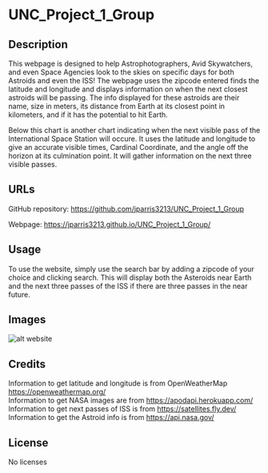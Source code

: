 # UNC_Project_1_Group

## Description

This webpage is designed to help Astrophotographers, Avid Skywatchers, and even Space Agencies look to the skies on specific days for both Astroids and even the ISS! The webpage uses the zipcode entered finds the latitude and longitude and displays information on when the next closest astroids will be passing. The info displayed for these astroids are their name, size in meters, its distance from Earth at its closest point in kilometers, and if it has the potential to hit Earth.  

Below this chart is another chart indicating when the next visible pass of the International Space Station will occure. It uses the latitude and longitude to give an accurate visible times, Cardinal Coordinate, and the angle off the horizon at its culmination point. It will gather information on the next three visible passes.

## URLs

GitHub repository: https://github.com/jparris3213/UNC_Project_1_Group

Webpage: https://jparris3213.github.io/UNC_Project_1_Group/

## Usage

To use the website, simply use the search bar by adding a zipcode of your choice and clicking search. This will display both the Asteroids near Earth and the next three passes of the ISS if there are three passes in the near future.

## Images

![alt website](./)

## Credits

Information to get latitude and longitude is from OpenWeatherMap https://openweathermap.org/  
Information to get NASA images are from https://apodapi.herokuapp.com/  
Information to get next passes of ISS is from https://satellites.fly.dev/  
Information to get the Astroid info is from https://api.nasa.gov/  

## License

No licenses